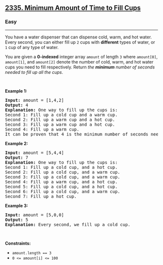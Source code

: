 <h2><a href="https://leetcode.com/problems/minimum-amount-of-time-to-fill-cups/">2335. Minimum Amount of Time to Fill Cups</a></h2><h3>Easy</h3><hr><div style="user-select: auto;"><p style="user-select: auto;">You have a water dispenser that can dispense cold, warm, and hot water. Every second, you can either fill up <code style="user-select: auto;">2</code> cups with <strong style="user-select: auto;">different</strong> types of water, or <code style="user-select: auto;">1</code> cup of any type of water.</p>

<p style="user-select: auto;">You are given a <strong style="user-select: auto;">0-indexed</strong> integer array <code style="user-select: auto;">amount</code> of length <code style="user-select: auto;">3</code> where <code style="user-select: auto;">amount[0]</code>, <code style="user-select: auto;">amount[1]</code>, and <code style="user-select: auto;">amount[2]</code> denote the number of cold, warm, and hot water cups you need to fill respectively. Return <em style="user-select: auto;">the <strong style="user-select: auto;">minimum</strong> number of seconds needed to fill up all the cups</em>.</p>

<p style="user-select: auto;">&nbsp;</p>
<p style="user-select: auto;"><strong style="user-select: auto;">Example 1:</strong></p>

<pre style="user-select: auto;"><strong style="user-select: auto;">Input:</strong> amount = [1,4,2]
<strong style="user-select: auto;">Output:</strong> 4
<strong style="user-select: auto;">Explanation:</strong> One way to fill up the cups is:
Second 1: Fill up a cold cup and a warm cup.
Second 2: Fill up a warm cup and a hot cup.
Second 3: Fill up a warm cup and a hot cup.
Second 4: Fill up a warm cup.
It can be proven that 4 is the minimum number of seconds needed.
</pre>

<p style="user-select: auto;"><strong style="user-select: auto;">Example 2:</strong></p>

<pre style="user-select: auto;"><strong style="user-select: auto;">Input:</strong> amount = [5,4,4]
<strong style="user-select: auto;">Output:</strong> 7
<strong style="user-select: auto;">Explanation:</strong> One way to fill up the cups is:
Second 1: Fill up a cold cup, and a hot cup.
Second 2: Fill up a cold cup, and a warm cup.
Second 3: Fill up a cold cup, and a warm cup.
Second 4: Fill up a warm cup, and a hot cup.
Second 5: Fill up a cold cup, and a hot cup.
Second 6: Fill up a cold cup, and a warm cup.
Second 7: Fill up a hot cup.
</pre>

<p style="user-select: auto;"><strong style="user-select: auto;">Example 3:</strong></p>

<pre style="user-select: auto;"><strong style="user-select: auto;">Input:</strong> amount = [5,0,0]
<strong style="user-select: auto;">Output:</strong> 5
<strong style="user-select: auto;">Explanation:</strong> Every second, we fill up a cold cup.
</pre>

<p style="user-select: auto;">&nbsp;</p>
<p style="user-select: auto;"><strong style="user-select: auto;">Constraints:</strong></p>

<ul style="user-select: auto;">
	<li style="user-select: auto;"><code style="user-select: auto;">amount.length == 3</code></li>
	<li style="user-select: auto;"><code style="user-select: auto;">0 &lt;= amount[i] &lt;= 100</code></li>
</ul>
</div>